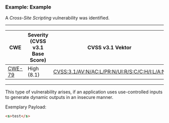 ### Example: Example

A *Cross-Site Scripting* vulnerability was identified.

---

| CWE                                                      | Severity (CVSS v3.1 Base Score) | CVSS v3.1 Vektor                                                                             |
|----------------------------------------------------------|---------------------------------|----------------------------------------------------------------------------------------------|
| [CWE-79](https://cwe.mitre.org/data/definitions/79.html) | High (8.1)                      | [CVSS:3.1/AV:N/AC:L/PR:N/UI:R/S:C/C:H/I:L/A:N](CVSS:3.1/AV:N/AC:L/PR:N/UI:R/S:C/C:H/I:L/A:N) |

---

This type of vulnerability arises, if an application uses use-controlled inputs to generate dynamic outputs in an insecure manner.


Exemplary Payload:    
```html
<s>test</s>
```